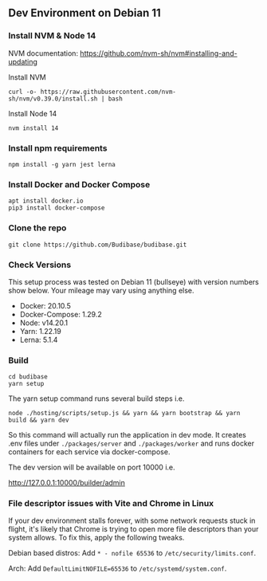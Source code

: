 ## Dev Environment on Debian 11

### Install NVM & Node 14
NVM documentation: https://github.com/nvm-sh/nvm#installing-and-updating

Install NVM
```
curl -o- https://raw.githubusercontent.com/nvm-sh/nvm/v0.39.0/install.sh | bash
```
Install Node 14
```
nvm install 14
```

### Install npm requirements

```
npm install -g yarn jest lerna
```
### Install Docker and Docker Compose

```
apt install docker.io
pip3 install docker-compose
```
### Clone the repo
```
git clone https://github.com/Budibase/budibase.git
```

### Check Versions

This setup process was tested on Debian 11 (bullseye) with version numbers show below. Your mileage may vary using anything else.

- Docker: 20.10.5
- Docker-Compose: 1.29.2
- Node: v14.20.1
- Yarn: 1.22.19
- Lerna: 5.1.4

### Build

```
cd budibase
yarn setup
```
The yarn setup command runs several build steps i.e.
```
node ./hosting/scripts/setup.js && yarn && yarn bootstrap && yarn build && yarn dev
```
So this command will actually run the application in dev mode. It creates .env files under `./packages/server` and `./packages/worker` and runs docker containers for each service via docker-compose.

The dev version will be available on port 10000 i.e.

http://127.0.0.1:10000/builder/admin

### File descriptor issues with Vite and Chrome in Linux
If your dev environment stalls forever, with some network requests stuck in flight, it's likely that Chrome is trying to open more file descriptors than your system allows.
To fix this, apply the following tweaks.

Debian based distros:
Add `* - nofile 65536` to `/etc/security/limits.conf`.

Arch:
Add `DefaultLimitNOFILE=65536` to `/etc/systemd/system.conf`.